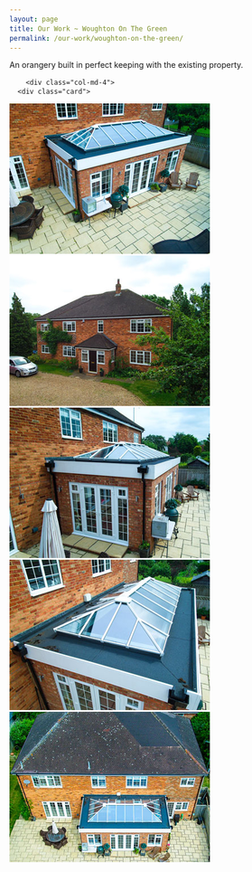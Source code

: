 ```yaml
---
layout: page
title: Our Work ~ Woughton On The Green
permalink: /our-work/woughton-on-the-green/
---
```

<p class="lead">
      An orangery built in perfect keeping with the existing property.
</p>
<div class="row">
          



        <div class="col-md-4">
      <div class="card">
  <img class="card-img-top" src="/img/thumbs/woughton-on-the-green-1.jpg" data-toggle="modal" data-target="#myModal" alt="An orangery built in keeping with the existing property." >

</div>
      </div>
<div class="col-md-4">
      <div class="card">
  <img class="card-img-top" src="/img/thumbs/woughton-on-the-green-2.jpg" data-toggle="modal" data-target="#myModal" alt="An orangery built in keeping with the existing property." >

</div>
      </div>
   <div class="col-md-4">
      <div class="card">
  <img class="card-img-top" src="/img/thumbs/woughton-on-the-green-3.jpg" data-toggle="modal" data-target="#myModal" alt="An orangery built in keeping with the existing property." >

</div>
      </div>
<div class="col-md-4">
      <div class="card">
  <img class="card-img-top" src="/img/thumbs/woughton-on-the-green-4.jpg" data-toggle="modal" data-target="#myModal" alt="An orangery built in keeping with the existing property." >

</div>
      </div>

<div class="col-md-4">
      <div class="card">
  <img class="card-img-top" src="/img/thumbs/woughton-on-the-green-5.jpg" data-toggle="modal" data-target="#myModal" alt="An orangery built in keeping with the existing property." >

</div>
      </div>
    </div>


